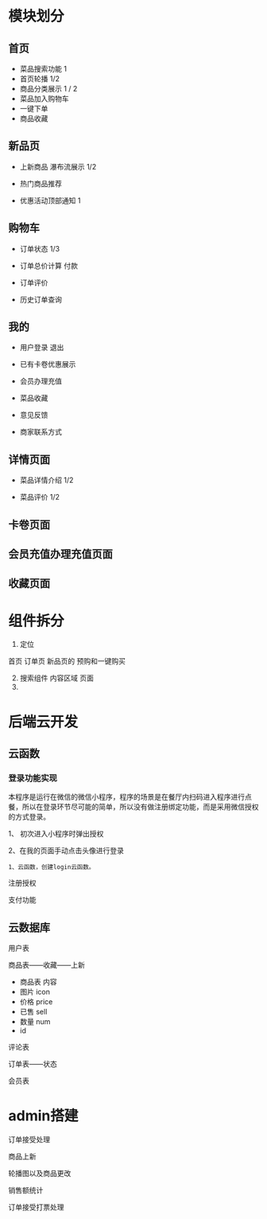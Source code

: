 # 模块划分

## 首页

* 菜品搜索功能 1
* 首页轮播 1/2
* 商品分类展示 1 / 2
* 菜品加入购物车
* 一键下单
* 商品收藏

## 新品页

* 上新商品 瀑布流展示 1/2 

* 热门商品推荐 

* 优惠活动顶部通知 1

## 购物车

* 订单状态 1/3

* 订单总价计算 付款 

* 订单评价

* 历史订单查询

## 我的

* 用户登录 退出 

* 已有卡卷优惠展示

* 会员办理充值

* 菜品收藏

* 意见反馈

* 商家联系方式

## 详情页面 

* 菜品详情介绍  1/2 

* 菜品评价   1/2

## 卡卷页面

## 会员充值办理充值页面

## 收藏页面

# 组件拆分

1. 定位  

首页 订单页 新品页的 预购和一键购买

2. 搜索组件 内容区域 页面
3. 





# 后端云开发

## 云函数

### 登录功能实现

​		本程序是运行在微信的微信小程序，程序的场景是在餐厅内扫码进入程序进行点餐，所以在登录环节尽可能的简单，所以没有做注册绑定功能，而是采用微信授权的方式登录。

1、 初次进入小程序时弹出授权

2、在我的页面手动点击头像进行登录

```
1、云函数，创建login云函数。

```



注册授权

支付功能

## 云数据库

用户表

商品表——收藏——上新

* 商品表 内容
* 图片 icon
* 价格 price
* 已售 sell
* 数量 num
* id

评论表



订单表——状态

会员表

# admin搭建



订单接受处理

商品上新

轮播图以及商品更改

销售额统计

订单接受打票处理